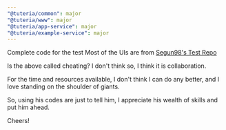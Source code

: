 ```yaml
---
"@tuteria/common": major
"@tuteria/www": major
"@tuteria/app-service": major
"@tuteria/example-service": major
---
```


Complete code for the test
Most of the UIs are from [Segun98's Test Repo](https://github.com/Segun98/Frontend-Assessment)

Is the above called cheating? I don't think so, I think it is collaboration.

For the time and resources available, I don't think I can do any better, and I love standing on the shoulder of giants.

So, using his codes are just to tell him, I appreciate his wealth of skills and put him ahead.

Cheers!
